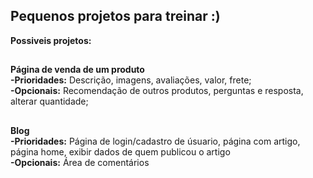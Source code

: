 ## Pequenos projetos para treinar :)
__Possiveis projetos:__
##

__Página de venda de um produto__ <br> 
__-Prioridades:__ Descrição, imagens, avaliações, valor, frete;<br>
__-Opcionais:__ Recomendação de outros produtos, perguntas e resposta, alterar quantidade;
<br>

##

__Blog__<br>
__-Prioridades:__ Página de login/cadastro de úsuario, página com artigo, página home, exibir dados de quem publicou o artigo<br>
__-Opcionais:__ Área de comentários <br><br>
##
